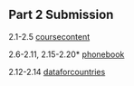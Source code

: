 ## Part 2 Submission

2.1-2.5   [coursecontent](coursecontent)

2.6-2.11, 2.15-2.20*  [phonebook](phonebook)

2.12-2.14   [dataforcountries](dataforcountries)
